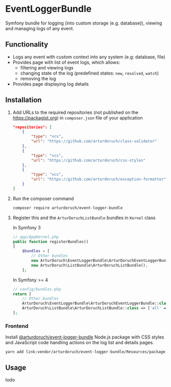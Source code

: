 
# EventLoggerBundle

Symfony bundle for logging (into custom storage (e.g. database)),
viewing and managing logs of any event.

## Functionality

 * Logs any event with custom context into any system (e.g: database, file)
 * Provides page with list of event logs, which allows:
    - filtering and viewing logs  
    - changing state of the log (predefined states: `new`, `resolved`, `watch`)
    - removing the log
 * Provides page displaying log details     

## Installation

 1. Add URLs to the required repositories (not published on the https://packagist.org) in `composer.json` file of your application

    ```json
    "repositories": [
        {
            "type": "vcs",
            "url": "https://github.com/arturdoruch/class-validator"
        },
        {
            "type": "vcs",
            "url": "https://github.com/arturdoruch/css-styles"
        },
        {
            "type": "vcs",
            "url": "https://github.com/arturdoruch/exception-formatter"
        }
    ]
    ```

 2. Run the composer command

    ```sh
    composer require arturdoruch/event-logger-bundle
    ```

 3. Register this and the `ArturDoruchListBundle` bundles in `Kernel` class

    In Symfony 3
    ```php
    // app/AppKernel.php
    public function registerBundles()
    {
        $bundles = [
            // Other bundles
            new ArturDoruch\EventLoggerBundle\ArturDoruchEventLoggerBundle(),
            new ArturDoruch\ListBundle\ArturDoruchListBundle(),
        ];
    ```
    In Symfony >= 4
    ```php
    // config/bundles.php
    return [
        // Other bundles
        ArturDoruch\EventLoggerBundle\ArturDoruchEventLoggerBundle::class => ['all' => true],
        ArturDoruch\ListBundle\ArturDoruchListBundle::class => ['all' => true],
    ];
    ```

### Frontend

Install [@arturdoruch/event-logger-bundle](Resources/package/README.md) Node.js package with 
CSS styles and JavaScript code handling actions on the log list and details pages.

```
yarn add link:vendor/arturdoruch/event-logger-bundle/Resources/package
```

## Usage

todo